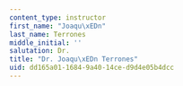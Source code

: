 ```yaml
---
content_type: instructor
first_name: "Joaqu\xEDn"
last_name: Terrones
middle_initial: ''
salutation: Dr.
title: "Dr. Joaqu\xEDn Terrones"
uid: dd165a01-1684-9a40-14ce-d9d4e05b4dcc
---
```

